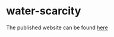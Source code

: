# water-scarcity
The published website can be found [here](https://yodasoda1219.github.io/water-scarcity)